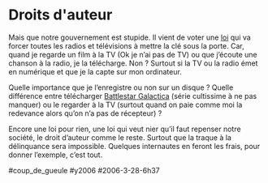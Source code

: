 # Droits d'auteur

Mais que notre gouvernement est stupide. Il vient de voter une [loi](http://www.neteco.com/article_20060317100233_.html) qui va forcer toutes les radios et télévisions à mettre la clé sous la porte. Car, quand je regarde un film à la TV (Ok je n’ai pas de TV) ou que j’écoute une chanson à la radio, je la télécharge. Non ? Surtout si la TV ou la radio émet en numérique et que je la capte sur mon ordinateur.

Quelle importance que je l’enregistre ou non sur un disque ? Quelle différence entre télécharger [Battlestar Galactica](http://www.scifi.com/battlestar/) (série cultissime à ne pas manquer) ou le regarder à la TV (surtout quand on paie comme moi la redevance alors qu’on n’a pas de récepteur) ?

Encore une loi pour rien, une loi qui veut nier qu’il faut repenser notre société, le droit d’auteur comme le reste. Surtout que la traque à la délinquance sera impossible. Quelques internautes en feront les frais, pour donner l’exemple, c’est tout.

#coup_de_gueule #y2006 #2006-3-28-6h37
